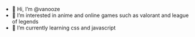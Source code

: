 - 👋 Hi, I’m @vanooze
- 👀 I’m interested in anime and online games such as valorant and league of legends
- 🌱 I’m currently learning css and javascript
